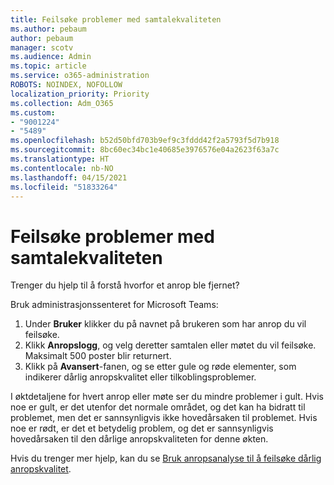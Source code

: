 ```yaml
---
title: Feilsøke problemer med samtalekvaliteten
ms.author: pebaum
author: pebaum
manager: scotv
ms.audience: Admin
ms.topic: article
ms.service: o365-administration
ROBOTS: NOINDEX, NOFOLLOW
localization_priority: Priority
ms.collection: Adm_O365
ms.custom:
- "9001224"
- "5489"
ms.openlocfilehash: b52d50bfd703b9ef9c3fddd42f2a5793f5d7b918
ms.sourcegitcommit: 8bc60ec34bc1e40685e3976576e04a2623f63a7c
ms.translationtype: HT
ms.contentlocale: nb-NO
ms.lasthandoff: 04/15/2021
ms.locfileid: "51833264"
---
```

# <a name="troubleshoot-call-quality-problems"></a>Feilsøke problemer med samtalekvaliteten

Trenger du hjelp til å forstå hvorfor et anrop ble fjernet?

Bruk administrasjonssenteret for Microsoft Teams:

1. Under **Bruker** klikker du på navnet på brukeren som har anrop du vil feilsøke.
2. Klikk **Anropslogg**, og velg deretter samtalen eller møtet du vil feilsøke. Maksimalt 500 poster blir returnert.
3. Klikk på **Avansert**-fanen, og se etter gule og røde elementer, som indikerer dårlig anropskvalitet eller tilkoblingsproblemer.

I øktdetaljene for hvert anrop eller møte ser du mindre problemer i gult. Hvis noe er gult, er det utenfor det normale området, og det kan ha bidratt til problemet, men det er sannsynligvis ikke hovedårsaken til problemet. Hvis noe er rødt, er det et betydelig problem, og det er sannsynligvis hovedårsaken til den dårlige anropskvaliteten for denne økten.

Hvis du trenger mer hjelp, kan du se [Bruk anropsanalyse til å feilsøke dårlig anropskvalitet](https://docs.microsoft.com/microsoftteams/use-call-analytics-to-troubleshoot-poor-call-quality#troubleshoot-call-quality-problems-using-call-analytics).
